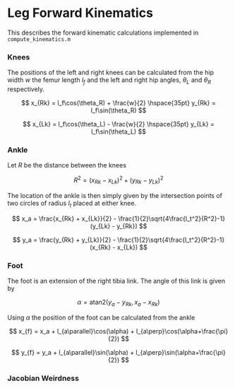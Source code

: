 # Leg Forward Kinematics

This describes the forward kinematic calculations implemented in ```compute_kinematics.m```

### Knees
The positions of the left and right knees can be calculated from the hip width $w$ the femur length $l_f$ and the left and right hip angles, $\theta_L$ and $\theta_R$ respectively.

$$ x_{Rk} = l_f\cos(\theta_R) + \frac{w}{2} \hspace{35pt} y_{Rk} = l_f\sin(\theta_R) $$

$$ x_{Lk} = l_f\cos(\theta_L) - \frac{w}{2} \hspace{35pt} y_{Lk} = l_f\sin(\theta_L) $$

### Ankle

Let $R$ be the distance between the knees

$$ R^2 = (x_{Rk} - x_{Lk})^2 + (y_{Rk} - y_{Lk})^2 $$

The location of the ankle is then simply given by the intersection points of two circles of radius $l_t$ placed at either knee.

$$ x_a = \frac{x_{Rk} + x_{Lk}}{2} - \frac{1}{2}\sqrt{4\frac{l_t^2}{R^2}-1}(y_{Lk} - y_{Rk}) $$

$$ y_a = \frac{y_{Rk} + y_{Lk}}{2} - \frac{1}{2}\sqrt{4\frac{l_t^2}{R^2}-1}(x_{Rk} - x_{Lk}) $$

### Foot

The foot is an extension of the right tibia link. The angle of this link is given by

$$ \alpha = \text{atan2}(y_a - y_{Rk}, x_a - x_{Rk}) $$

Using $\alpha$ the position of the foot can be calculated from the ankle

$$ x_{f} = x_a + l_{a\parallel}\cos(\alpha) + l_{a\perp}\cos(\alpha+\frac{\pi}{2}) $$

$$ y_{f} = y_a + l_{a\parallel}\sin(\alpha) + l_{a\perp}\sin(\alpha+\frac{\pi}{2}) $$



### Jacobian Weirdness

